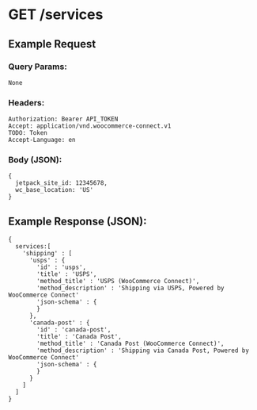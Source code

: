# GET /services

## Example Request

### Query Params:

    None

### Headers:

    Authorization: Bearer API_TOKEN
    Accept: application/vnd.woocommerce-connect.v1
    TODO: Token
    Accept-Language: en

### Body (JSON):

    {
      jetpack_site_id: 12345678,
      wc_base_location: 'US'
    }


## Example Response (JSON):

    {
      services:[
        'shipping' : [
          'usps' : {
            'id' : 'usps',
            'title' : 'USPS',
            'method_title' : 'USPS (WooCommerce Connect)',
            'method_description' : 'Shipping via USPS, Powered by WooCommerce Connect'
            'json-schema' : {
            }
          },
          'canada-post' : {
            'id' : 'canada-post',
            'title' : 'Canada Post',
            'method_title' : 'Canada Post (WooCommerce Connect)',
            'method_description' : 'Shipping via Canada Post, Powered by WooCommerce Connect'
            'json-schema' : {
            }
          }
        ]
      ]
    }
